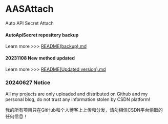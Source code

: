 # AASAttach
Auto API Secret Attach
#### AutoApiSecret repository backup
Learn more >>> [README(backup).md](https://github.com/Jackstar1212/AASAttach/blob/main/README(backup).md)

#### 20231108 New method updated
Learn more >>> [README(Updated version).md](https://github.com/Jackstar1212/AASAttach/blob/main/README(Updated%20version).md)

### 20240627 Notice

All my projects are only uploaded and distributed on Github and my personal blog, do not trust any information stolen by CSDN platform!

我的所有项目只在GitHub和个人博客上上传和分发，请勿相信CSDN平台偷取的任何信息！